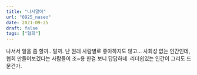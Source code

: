 ```yaml
---
title: "나서말어"
url: "0925_naseo"
date: 2021-09-25
draft: false
tags: ["협회"]
---
```

나서서 일을 좀 할까.. 말까. 난 원래 사람별로 좋아하지도 않고... 사회성 없는 인간인데, 협회 만들어보겠다는 사람들이 조~용 한걸 보니 답답하네. 리더쉽있는 인간이 그리도 드문건가.
